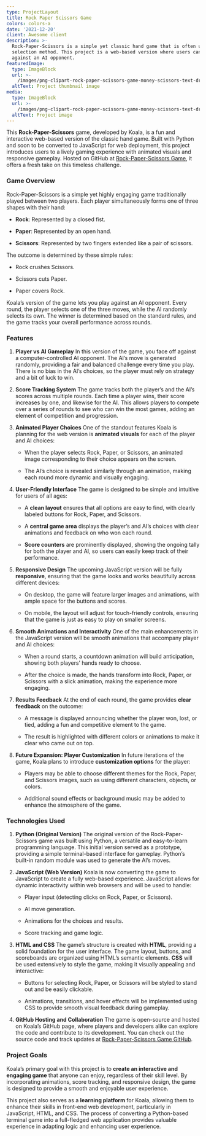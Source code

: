 ```yaml
---
type: ProjectLayout
title: Rock Paper Scissors Game
colors: colors-a
date: '2021-12-20'
client: Awesome client
description: >-
  Rock-Paper-Scissors is a simple yet classic hand game that is often used as a
  selection method. This project is a web-based version where users can play
  against an AI opponent.
featuredImage:
  type: ImageBlock
  url: >-
    /images/png-clipart-rock-paper-scissors-game-money-scissors-text-dragon-thumbnail.png
  altText: Project thumbnail image
media:
  type: ImageBlock
  url: >-
    /images/png-clipart-rock-paper-scissors-game-money-scissors-text-dragon-thumbnail.png
  altText: Project image
---
```

This **Rock-Paper-Scissors** game, developed by Koala, is a fun and interactive web-based version of the classic hand game. Built with Python and soon to be converted to JavaScript for web deployment, this project introduces users to a lively gaming experience with animated visuals and responsive gameplay. Hosted on GitHub at [Rock-Paper-Scissors Game](https://github.com/MistrKoala/rock-paper-scissors-game), it offers a fresh take on this timeless challenge.

### Game Overview

Rock-Paper-Scissors is a simple yet highly engaging game traditionally played between two players. Each player simultaneously forms one of three shapes with their hand:

*   **Rock**: Represented by a closed fist.

*   **Paper**: Represented by an open hand.

*   **Scissors**: Represented by two fingers extended like a pair of scissors.

The outcome is determined by these simple rules:

*   Rock crushes Scissors.

*   Scissors cuts Paper.

*   Paper covers Rock.

Koala’s version of the game lets you play against an AI opponent. Every round, the player selects one of the three moves, while the AI randomly selects its own. The winner is determined based on the standard rules, and the game tracks your overall performance across rounds.

### Features

1.  **Player vs AI Gameplay**
    In this version of the game, you face off against a computer-controlled AI opponent. The AI’s move is generated randomly, providing a fair and balanced challenge every time you play. There is no bias in the AI’s choices, so the player must rely on strategy and a bit of luck to win.

2.  **Score Tracking System**
    The game tracks both the player’s and the AI’s scores across multiple rounds. Each time a player wins, their score increases by one, and likewise for the AI. This allows players to compete over a series of rounds to see who can win the most games, adding an element of competition and progression.

3.  **Animated Player Choices**
    One of the standout features Koala is planning for the web version is **animated visuals** for each of the player and AI choices:

    *   When the player selects Rock, Paper, or Scissors, an animated image corresponding to their choice appears on the screen.

    *   The AI’s choice is revealed similarly through an animation, making each round more dynamic and visually engaging.

4.  **User-Friendly Interface**
    The game is designed to be simple and intuitive for users of all ages:

    *   A **clean layout** ensures that all options are easy to find, with clearly labeled buttons for Rock, Paper, and Scissors.

    *   A **central game area** displays the player’s and AI’s choices with clear animations and feedback on who won each round.

    *   **Score counters** are prominently displayed, showing the ongoing tally for both the player and AI, so users can easily keep track of their performance.

5.  **Responsive Design**
    The upcoming JavaScript version will be fully **responsive**, ensuring that the game looks and works beautifully across different devices:

    *   On desktop, the game will feature larger images and animations, with ample space for the buttons and scores.

    *   On mobile, the layout will adjust for touch-friendly controls, ensuring that the game is just as easy to play on smaller screens.

6.  **Smooth Animations and Interactivity**
    One of the main enhancements in the JavaScript version will be smooth animations that accompany player and AI choices:

    *   When a round starts, a countdown animation will build anticipation, showing both players’ hands ready to choose.

    *   After the choice is made, the hands transform into Rock, Paper, or Scissors with a slick animation, making the experience more engaging.

7.  **Results Feedback**
    At the end of each round, the game provides **clear feedback** on the outcome:

    *   A message is displayed announcing whether the player won, lost, or tied, adding a fun and competitive element to the game.

    *   The result is highlighted with different colors or animations to make it clear who came out on top.

8.  **Future Expansion: Player Customization**
    In future iterations of the game, Koala plans to introduce **customization options** for the player:

    *   Players may be able to choose different themes for the Rock, Paper, and Scissors images, such as using different characters, objects, or colors.

    *   Additional sound effects or background music may be added to enhance the atmosphere of the game.

### Technologies Used

1.  **Python (Original Version)**
    The original version of the Rock-Paper-Scissors game was built using Python, a versatile and easy-to-learn programming language. This initial version served as a prototype, providing a simple terminal-based interface for gameplay. Python’s built-in random module was used to generate the AI’s moves.

2.  **JavaScript (Web Version)**
    Koala is now converting the game to JavaScript to create a fully web-based experience. JavaScript allows for dynamic interactivity within web browsers and will be used to handle:

    *   Player input (detecting clicks on Rock, Paper, or Scissors).

    *   AI move generation.

    *   Animations for the choices and results.

    *   Score tracking and game logic.

3.  **HTML and CSS**
    The game’s structure is created with **HTML**, providing a solid foundation for the user interface. The game layout, buttons, and scoreboards are organized using HTML’s semantic elements. **CSS** will be used extensively to style the game, making it visually appealing and interactive:

    *   Buttons for selecting Rock, Paper, or Scissors will be styled to stand out and be easily clickable.

    *   Animations, transitions, and hover effects will be implemented using CSS to provide smooth visual feedback during gameplay.

4.  **GitHub Hosting and Collaboration**
    The game is open-source and hosted on Koala’s GitHub page, where players and developers alike can explore the code and contribute to its development. You can check out the source code and track updates at [Rock-Paper-Scissors Game GitHub](https://github.com/MistrKoala/rock-paper-scissors-game).

### Project Goals

Koala’s primary goal with this project is to **create an interactive and engaging game** that anyone can enjoy, regardless of their skill level. By incorporating animations, score tracking, and responsive design, the game is designed to provide a smooth and enjoyable user experience.

This project also serves as a **learning platform** for Koala, allowing them to enhance their skills in front-end web development, particularly in JavaScript, HTML, and CSS. The process of converting a Python-based terminal game into a full-fledged web application provides valuable experience in adapting logic and enhancing user experience.



